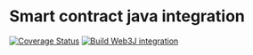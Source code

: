 # Smart contract java integration
[![Coverage Status](https://coveralls.io/repos/github/NFT-Lab/smart-contract-ethereum-web3j-integration/badge.svg?branch=main)](https://coveralls.io/github/NFT-Lab/smart-contract-ethereum-web3j-integration?branch=main)
[![Build Web3J integration](https://github.com/NFT-Lab/smart-contract-ethereum-web3j-integration/actions/workflows/build.yml/badge.svg)](https://github.com/NFT-Lab/smart-contract-ethereum-web3j-integration/actions/workflows/build.yml)
